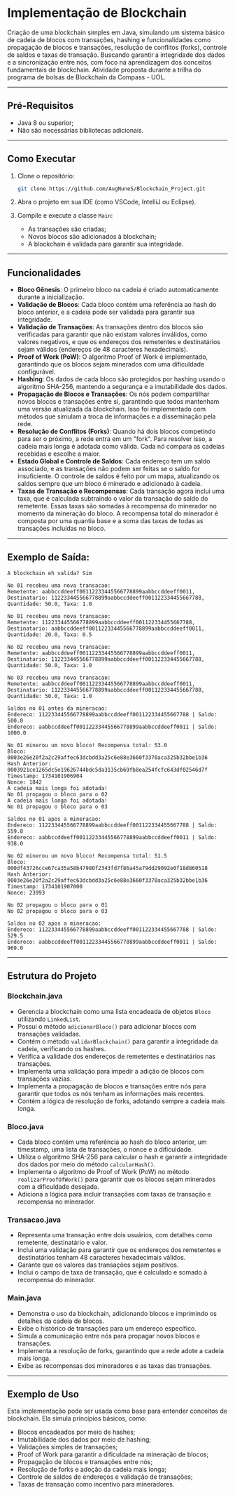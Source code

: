 
# Implementação de Blockchain

Criação de uma blockchain simples em Java, simulando um sistema básico de cadeia de blocos com transações, hashing e funcionalidades como propagação de blocos e transações, resolução de conflitos (forks), controle de saldos e taxas de transação. Buscando garantir a integridade dos dados e a sincronização entre nós, com foco na aprendizagem dos conceitos fundamentais de blockchain. Atividade proposta durante a trilha do programa de bolsas de Blockchain da Compass - UOL.

---

## Pré-Requisitos

- Java 8 ou superior;
- Não são necessárias bibliotecas adicionais.

---

## Como Executar

1. Clone o repositório:
   ```bash
   git clone https://github.com/AugNuneS/Blockchain_Project.git
   ```

2. Abra o projeto em sua IDE (como VSCode, IntelliJ ou Eclipse).

3. Compile e execute a classe `Main`:
   - As transações são criadas;
   - Novos blocos são adicionados à blockchain;
   - A blockchain é validada para garantir sua integridade.

---

## Funcionalidades

- **Bloco Gênesis**: O primeiro bloco na cadeia é criado automaticamente durante a inicialização.
- **Validação de Blocos**: Cada bloco contém uma referência ao hash do bloco anterior, e a cadeia pode ser validada para garantir sua integridade.
- **Validação de Transações**: As transações dentro dos blocos são verificadas para garantir que não existam valores inválidos, como valores negativos, e que os endereços dos remetentes e destinatários sejam válidos (endereços de 48 caracteres hexadecimais).
- **Proof of Work (PoW)**: O algoritmo Proof of Work é implementado, garantindo que os blocos sejam minerados com uma dificuldade configurável.
- **Hashing**: Os dados de cada bloco são protegidos por hashing usando o algoritmo SHA-256, mantendo a segurança e a imutabilidade dos dados.
- **Propagação de Blocos e Transações**: Os nós podem compartilhar novos blocos e transações entre si, garantindo que todos mantenham uma versão atualizada da blockchain. Isso foi implementado com métodos que simulam a troca de informações e a disseminação pela rede.
- **Resolução de Conflitos (Forks)**: Quando há dois blocos competindo para ser o próximo, a rede entra em um "fork". Para resolver isso, a cadeia mais longa é adotada como válida. Cada nó compara as cadeias recebidas e escolhe a maior.
- **Estado Global e Controle de Saldos**: Cada endereço tem um saldo associado, e as transações não podem ser feitas se o saldo for insuficiente. O controle de saldos é feito por um mapa, atualizando os saldos sempre que um bloco é minerado e adicionado à cadeia.
- **Taxas de Transação e Recompensas**: Cada transação agora inclui uma taxa, que é calculada subtraindo o valor da transação do saldo do remetente. Essas taxas são somadas à recompensa do minerador no momento da mineração do bloco. A recompensa total do minerador é composta por uma quantia base e a soma das taxas de todas as transações incluídas no bloco.

---

## Exemplo de Saída:

```
A blockchain eh valida? Sim

No 01 recebeu uma nova transacao:
Remetente: aabbccddeeff00112233445566778899aabbccddeeff0011, Destinatario: 112233445566778899aabbccddeeff001122334455667788, Quantidade: 50.0, Taxa: 1.0

No 01 recebeu uma nova transacao:
Remetente: 112233445566778899aabbccddeeff001122334455667788, Destinatario: aabbccddeeff00112233445566778899aabbccddeeff0011, Quantidade: 20.0, Taxa: 0.5

No 02 recebeu uma nova transacao:
Remetente: aabbccddeeff00112233445566778899aabbccddeeff0011, Destinatario: 112233445566778899aabbccddeeff001122334455667788, Quantidade: 50.0, Taxa: 1.0

No 03 recebeu uma nova transacao:
Remetente: aabbccddeeff00112233445566778899aabbccddeeff0011, Destinatario: 112233445566778899aabbccddeeff001122334455667788, Quantidade: 50.0, Taxa: 1.0

Saldos no 01 antes da mineracao:
Endereco: 112233445566778899aabbccddeeff001122334455667788 | Saldo: 500.0
Endereco: aabbccddeeff00112233445566778899aabbccddeeff0011 | Saldo: 1000.0

No 01 minerou um novo bloco! Recompensa total: 53.0
Bloco: 0003e26e20f2a2c29affec63dcbdd3a25c6e88e3660f3370aca325b32bbe1b36
Hash Anterior: 0003921ce1265dc5e19626744bdc5da3135cb69fb8ea254fcfc643df02546d7f
Timestamp: 1734101906904
Nonce: 1842
A cadeia mais longa foi adotada!
No 01 propagou o bloco para o 02
A cadeia mais longa foi adotada!
No 01 propagou o bloco para o 03

Saldos no 01 apos a mineracao:
Endereco: 112233445566778899aabbccddeeff001122334455667788 | Saldo: 559.0
Endereco: aabbccddeeff00112233445566778899aabbccddeeff0011 | Saldo: 938.0

No 02 minerou um novo bloco! Recompensa total: 51.5
Bloco: 000df43726cce67ca35a58b47980f2343fd7f86a45a79dd29092e0f18d860518
Hash Anterior: 0003e26e20f2a2c29affec63dcbdd3a25c6e88e3660f3370aca325b32bbe1b36
Timestamp: 1734101907000
Nonce: 23993

No 02 propagou o bloco para o 01
No 02 propagou o bloco para o 03

Saldos no 02 apos a mineracao:
Endereco: 112233445566778899aabbccddeeff001122334455667788 | Saldo: 529.5
Endereco: aabbccddeeff00112233445566778899aabbccddeeff0011 | Saldo: 969.0
```

---

## Estrutura do Projeto

### Blockchain.java
- Gerencia a blockchain como uma lista encadeada de objetos `Bloco` utilizando `LinkedList`.
- Possui o método `adicionarBloco()` para adicionar blocos com transações validadas.
- Contém o método `validarBlockchain()` para garantir a integridade da cadeia, verificando os hashes.
- Verifica a validade dos endereços de remetentes e destinatários nas transações.
- Implementa uma validação para impedir a adição de blocos com transações vazias.
- Implementa a propagação de blocos e transações entre nós para garantir que todos os nós tenham as informações mais recentes.
- Contém a lógica de resolução de forks, adotando sempre a cadeia mais longa.

### Bloco.java
- Cada bloco contém uma referência ao hash do bloco anterior, um timestamp, uma lista de transações, o nonce e a dificuldade.
- Utiliza o algoritmo SHA-256 para calcular o hash e garantir a integridade dos dados por meio do método `calcularHash()`.
- Implementa o algoritmo de Proof of Work (PoW) no método `realizarProofOfWork()` para garantir que os blocos sejam minerados com a dificuldade desejada.
- Adiciona a lógica para incluir transações com taxas de transação e recompensa no minerador.

### Transacao.java
- Representa uma transação entre dois usuários, com detalhes como remetente, destinatário e valor.
- Inclui uma validação para garantir que os endereços dos remetentes e destinatários tenham 48 caracteres hexadecimais válidos.
- Garante que os valores das transações sejam positivos.
- Inclui o campo de taxa de transação, que é calculado e somado à recompensa do minerador.

### Main.java
- Demonstra o uso da blockchain, adicionando blocos e imprimindo os detalhes da cadeia de blocos.
- Exibe o histórico de transações para um endereço específico.
- Simula a comunicação entre nós para propagar novos blocos e transações.
- Implementa a resolução de forks, garantindo que a rede adote a cadeia mais longa.
- Exibe as recompensas dos mineradores e as taxas das transações.

---

## Exemplo de Uso

Esta implementação pode ser usada como base para entender conceitos de blockchain. Ela simula princípios básicos, como:
- Blocos encadeados por meio de hashes;
- Imutabilidade dos dados por meio de hashing;
- Validações simples de transações;
- Proof of Work para garantir a dificuldade na mineração de blocos;
- Propagação de blocos e transações entre nós;
- Resolução de forks e adoção da cadeia mais longa;
- Controle de saldos de endereços e validação de transações;
- Taxas de transação como incentivo para mineradores.
